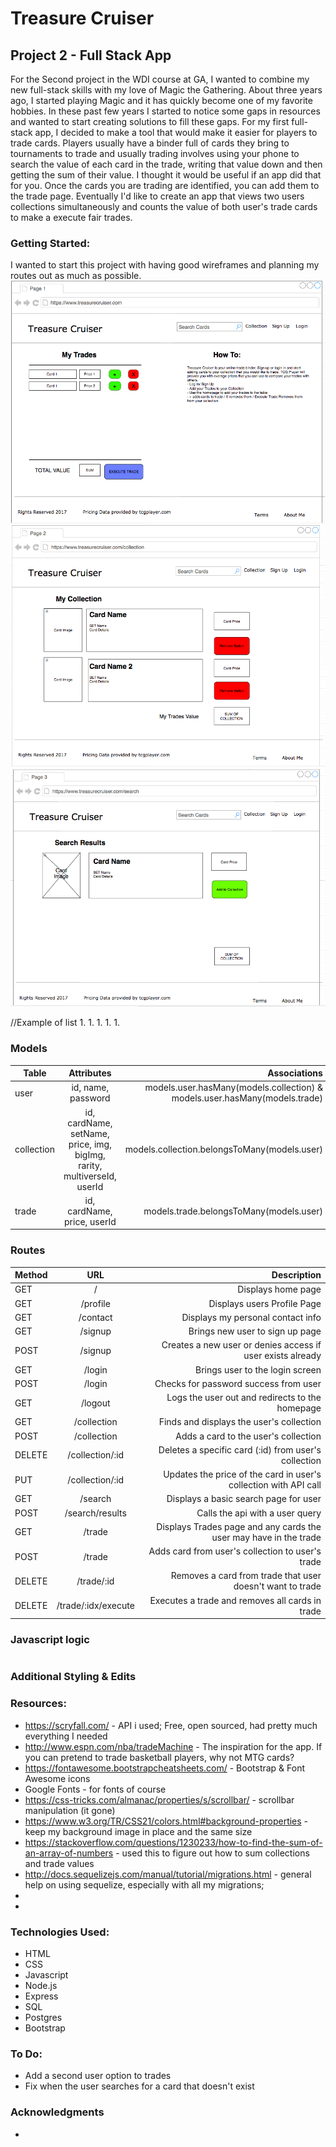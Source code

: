 # Treasure Cruiser
## Project 2 - Full Stack App

For the Second project in the WDI course at GA, I wanted to combine my new full-stack skills with my love of Magic the Gathering.
About three years ago, I started playing Magic and it has quickly become one of my favorite hobbies. In these past few years I started to notice some gaps in resources and wanted to start creating solutions to fill these gaps. For my first full-stack app, I decided to make a tool that would make it easier for players to trade cards. Players usually have a binder full of cards they bring to tournaments to trade and usually trading involves using your phone to search the value of each card in the trade, writing that value down and then getting the sum of their value. I thought it would be useful if an app did that for you. Once the cards you are trading are identified, you can add them to the trade page. Eventually I'd like to create an app that views two users collections simultaneously and counts the value of both user's trade cards to make a execute fair trades.

### Getting Started:
I wanted to start this project with having good wireframes and planning my routes out as much as possible.
![alt text](/public/img/wireframe1.png)
![alt text](/public/img/wireframe2.png)
![alt text](/public/img/wireframe3.png)

//Example of list
1. 
1. 
1. 
1. 
1. 

### Models
| Table     |   Attributes                  | Associations         |
| --------- | :---------------------------: | -------------------: |
| user   |   id, name, password   |   models.user.hasMany(models.collection) & models.user.hasMany(models.trade)   |
| collection   |   id, cardName, setName, price, img, bigImg, rarity, multiverseId, userId   |   models.collection.belongsToMany(models.user)   |
|   trade   |   id, cardName, price, userId   |   models.trade.belongsToMany(models.user)   |

### Routes
| Method | URL           | Description              |
| ------ |:-------------:| ------------------------:|
| GET    | /             | Displays home page        |
| GET    | /profile      | Displays users Profile Page |
| GET    | /contact      | Displays my personal contact info |
| GET    | /signup       | Brings new user to sign up page   |
| POST   | /signup       | Creates a new user or denies access if user exists already |
| GET    | /login        | Brings user to the login screen |
| POST   | /login        | Checks for password success from user |
| GET    | /logout       | Logs the user out and redirects to the homepage |
| GET    | /collection         | Finds and displays the user's collection |
| POST   | /collection         | Adds a card to the user's collection |
| DELETE | /collection/:id     | Deletes a specific card (:id) from user's collection |
| PUT    | /collection/:id     | Updates the price of the card in user's collection with API call |
| GET    | /search             | Displays a basic search page for user |
| POST   | /search/results     | Calls the api with a user query |
| GET    | /trade              | Displays Trades page and any cards the user may have in the trade |
| POST   | /trade              | Adds card from user's collection to user's trade |
| DELETE | /trade/:id          | Removes a card from trade that user doesn't want to trade |
| DELETE | /trade/:idx/execute | Executes a trade and removes all cards in trade   | 

### Javascript logic
```

```



### Additional Styling & Edits




### Resources:
* https://scryfall.com/ - API i used; Free, open sourced, had pretty much everything I needed
* http://www.espn.com/nba/tradeMachine - The inspiration for the app. If you can pretend to trade basketball players, why not MTG cards?
* https://fontawesome.bootstrapcheatsheets.com/ - Bootstrap & Font Awesome icons
* Google Fonts - for fonts of course
* https://css-tricks.com/almanac/properties/s/scrollbar/ - scrollbar manipulation (it gone)
* https://www.w3.org/TR/CSS21/colors.html#background-properties - keep my background image in place and the same size
* https://stackoverflow.com/questions/1230233/how-to-find-the-sum-of-an-array-of-numbers - used this to figure out how to sum collections and trade values
* http://docs.sequelizejs.com/manual/tutorial/migrations.html - general help on using sequelize, especially with all my migrations;
* 
* 


### Technologies Used:
* HTML
* CSS
* Javascript
* Node.js
* Express
* SQL
* Postgres
* Bootstrap

### To Do:
* Add a second user option to trades
* Fix when the user searches for a card that doesn't exist

### Acknowledgments
* 
